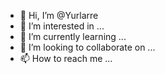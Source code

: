 - 👋 Hi, I’m @Yurlarre
- 👀 I’m interested in ...
- 🌱 I’m currently learning ...
- 💞️ I’m looking to collaborate on ...
- 📫 How to reach me ...

<!---
Yurlarre/Yurlarre is a ✨ special ✨ repository because its `README.md` (this file) appears on your GitHub profile.
You can click the Preview link to take a look at your changes.
--->
